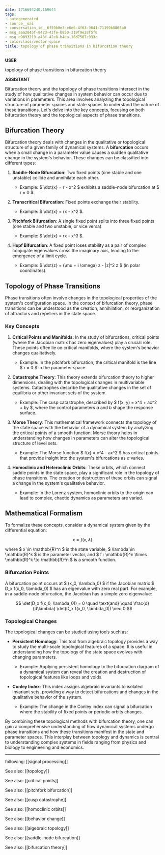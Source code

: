 ```yaml
---
date: 1716694240.159644
tags:
- autogenerated
- source__oai
- conversation_id__6f59b0e3-e6e6-4f63-9641-71199b8865a0
- msg_aaa2845f-8423-43fe-b850-319f9e28f5f8
- msg_e9093210-a48f-42e8-b4ea-18d7507c033c
- colorclass/vector-space
title: topology of phase transitions in bifurcation theory
---
```


**USER**

topology of phase transitions in bifurcation theory


**ASSISTANT**

Bifurcation theory and the topology of phase transitions intersect in the study of how qualitative changes in system behavior can occur due to variations in parameters. This area involves analyzing the topological structure of parameter spaces and state spaces to understand the nature of these transitions. Let's delve into the key concepts, focusing on both bifurcation theory and the topological aspects of phase transitions.

## Bifurcation Theory

Bifurcation theory deals with changes in the qualitative or topological structure of a given family of dynamical systems. A **bifurcation** occurs when a small change in a parameter value causes a sudden qualitative change in the system's behavior. These changes can be classified into different types:

1. **Saddle-Node Bifurcation**: Two fixed points (one stable and one unstable) collide and annihilate each other.
   - Example: $ \dot{x} = r - x^2 $ exhibits a saddle-node bifurcation at $ r = 0 $.

2. **Transcritical Bifurcation**: Fixed points exchange their stability.
   - Example: $ \dot{x} = rx - x^2 $.

3. **Pitchfork Bifurcation**: A single fixed point splits into three fixed points (one stable and two unstable, or vice versa).
   - Example: $ \dot{x} = rx - x^3 $.

4. **Hopf Bifurcation**: A fixed point loses stability as a pair of complex conjugate eigenvalues cross the imaginary axis, leading to the emergence of a limit cycle.
   - Example: $ \dot{z} = (\mu + i \omega) z - |z|^2 z $ (in polar coordinates).

## Topology of Phase Transitions

Phase transitions often involve changes in the topological properties of the system's configuration space. In the context of bifurcation theory, phase transitions can be understood as the creation, annihilation, or reorganization of attractors and repellers in the state space.

### Key Concepts

1. **Critical Points and Manifolds**: In the study of bifurcations, critical points (where the Jacobian matrix has zero eigenvalues) play a crucial role. These points often lie on critical manifolds, where the system's behavior changes qualitatively.
   - Example: In the pitchfork bifurcation, the critical manifold is the line $ r = 0 $ in the parameter space.

2. **Catastrophe Theory**: This theory extends bifurcation theory to higher dimensions, dealing with the topological changes in multivariable systems. Catastrophes describe the qualitative changes in the set of equilibria or other invariant sets of the system.
   - Example: The cusp catastrophe, described by $ f(x, y) = x^4 + ax^2 + by $, where the control parameters $a$ and $b$ shape the response surface.

3. **Morse Theory**: This mathematical framework connects the topology of the state space with the behavior of a dynamical system by analyzing the critical points of a smooth function. Morse theory helps in understanding how changes in parameters can alter the topological structure of level sets.
   - Example: The Morse function $ f(x) = x^4 - ax^2 $ has critical points that provide insight into the system's bifurcations as $a$ varies.

4. **Homoclinic and Heteroclinic Orbits**: These orbits, which connect saddle points in the state space, play a significant role in the topology of phase transitions. The creation or destruction of these orbits can signal a change in the system's qualitative behavior.
   - Example: In the Lorenz system, homoclinic orbits to the origin can lead to complex, chaotic dynamics as parameters are varied.

## Mathematical Formalism

To formalize these concepts, consider a dynamical system given by the differential equation:

$$
\dot{x} = f(x, \lambda)
$$

where $ x \in \mathbb{R}^n $ is the state variable, $ \lambda \in \mathbb{R}^k $ is the parameter vector, and $ f : \mathbb{R}^n \times \mathbb{R}^k \to \mathbb{R}^n $ is a smooth function.

### Bifurcation Points

A bifurcation point occurs at $ (x_0, \lambda_0) $ if the Jacobian matrix $ D_x f(x_0, \lambda_0) $ has an eigenvalue with zero real part. For example, in a saddle-node bifurcation, the Jacobian has a simple zero eigenvalue:

$$
\det(D_x f(x_0, \lambda_0)) = 0 \quad \text{and} \quad \frac{d}{d\lambda} \det(D_x f(x_0, \lambda_0)) \neq 0
$$

### Topological Changes

The topological changes can be studied using tools such as:

- **Persistent Homology**: This tool from algebraic topology provides a way to study the multi-scale topological features of a space. It is useful in understanding how the topology of the state space evolves with changing parameters.
  - Example: Applying persistent homology to the bifurcation diagram of a dynamical system can reveal the creation and destruction of topological features like loops and voids.

- **Conley Index**: This index assigns algebraic invariants to isolated invariant sets, providing a way to detect bifurcations and changes in the qualitative behavior of the system.
  - Example: The change in the Conley index can signal a bifurcation where the stability of fixed points or periodic orbits changes.

By combining these topological methods with bifurcation theory, one can gain a comprehensive understanding of how dynamical systems undergo phase transitions and how these transitions manifest in the state and parameter spaces. This interplay between topology and dynamics is central to understanding complex systems in fields ranging from physics and biology to engineering and economics.


---


following: [[signal processing]]

See also: [[topology]]


See also: [[critical points]]


See also: [[pitchfork bifurcation]]


See also: [[cusp catastrophe]]


See also: [[homoclinic orbits]]


See also: [[behavior change]]


See also: [[algebraic topology]]


See also: [[saddle-node bifurcation]]


See also: [[bifurcation theory]]